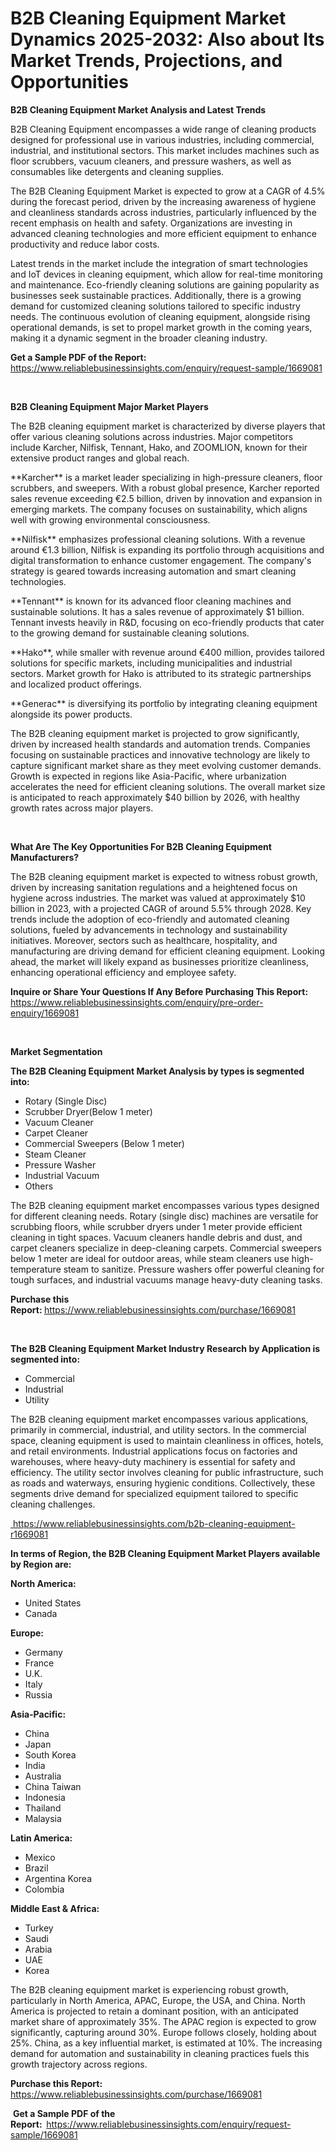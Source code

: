 <p><h1>B2B Cleaning Equipment Market Dynamics 2025-2032: Also about Its Market Trends, Projections, and Opportunities</h1></p><p><strong>B2B Cleaning Equipment Market Analysis and Latest Trends</strong></p>
<p><p>B2B Cleaning Equipment encompasses a wide range of cleaning products designed for professional use in various industries, including commercial, industrial, and institutional sectors. This market includes machines such as floor scrubbers, vacuum cleaners, and pressure washers, as well as consumables like detergents and cleaning supplies. </p><p>The B2B Cleaning Equipment Market is expected to grow at a CAGR of 4.5% during the forecast period, driven by the increasing awareness of hygiene and cleanliness standards across industries, particularly influenced by the recent emphasis on health and safety. Organizations are investing in advanced cleaning technologies and more efficient equipment to enhance productivity and reduce labor costs.</p><p>Latest trends in the market include the integration of smart technologies and IoT devices in cleaning equipment, which allow for real-time monitoring and maintenance. Eco-friendly cleaning solutions are gaining popularity as businesses seek sustainable practices. Additionally, there is a growing demand for customized cleaning solutions tailored to specific industry needs. The continuous evolution of cleaning equipment, alongside rising operational demands, is set to propel market growth in the coming years, making it a dynamic segment in the broader cleaning industry.</p></p>
<p><strong>Get a Sample PDF of the Report:&nbsp;</strong> <a href="https://www.reliablebusinessinsights.com/enquiry/request-sample/1669081?utm_campaign=3148&utm_medium=2&utm_source=Github&utm_content=ia&utm_term=12042025&utm_id=b2b-cleaning-equipment">https://www.reliablebusinessinsights.com/enquiry/request-sample/1669081</a></p>
<p>&nbsp;</p>
<p><strong>B2B Cleaning Equipment Major Market Players</strong></p>
<p><p>The B2B cleaning equipment market is characterized by diverse players that offer various cleaning solutions across industries. Major competitors include Karcher, Nilfisk, Tennant, Hako, and ZOOMLION, known for their extensive product ranges and global reach.</p><p>**Karcher** is a market leader specializing in high-pressure cleaners, floor scrubbers, and sweepers. With a robust global presence, Karcher reported sales revenue exceeding €2.5 billion, driven by innovation and expansion in emerging markets. The company focuses on sustainability, which aligns well with growing environmental consciousness.</p><p>**Nilfisk** emphasizes professional cleaning solutions. With a revenue around €1.3 billion, Nilfisk is expanding its portfolio through acquisitions and digital transformation to enhance customer engagement. The company's strategy is geared towards increasing automation and smart cleaning technologies.</p><p>**Tennant** is known for its advanced floor cleaning machines and sustainable solutions. It has a sales revenue of approximately $1 billion. Tennant invests heavily in R&D, focusing on eco-friendly products that cater to the growing demand for sustainable cleaning solutions. </p><p>**Hako**, while smaller with revenue around €400 million, provides tailored solutions for specific markets, including municipalities and industrial sectors. Market growth for Hako is attributed to its strategic partnerships and localized product offerings.</p><p>**Generac** is diversifying its portfolio by integrating cleaning equipment alongside its power products.</p><p>The B2B cleaning equipment market is projected to grow significantly, driven by increased health standards and automation trends. Companies focusing on sustainable practices and innovative technology are likely to capture significant market share as they meet evolving customer demands. Growth is expected in regions like Asia-Pacific, where urbanization accelerates the need for efficient cleaning solutions. The overall market size is anticipated to reach approximately $40 billion by 2026, with healthy growth rates across major players.</p></p>
<p>&nbsp;</p>
<p><strong>What Are The Key Opportunities For B2B Cleaning Equipment Manufacturers?</strong></p>
<p><p>The B2B cleaning equipment market is expected to witness robust growth, driven by increasing sanitation regulations and a heightened focus on hygiene across industries. The market was valued at approximately $10 billion in 2023, with a projected CAGR of around 5.5% through 2028. Key trends include the adoption of eco-friendly and automated cleaning solutions, fueled by advancements in technology and sustainability initiatives. Moreover, sectors such as healthcare, hospitality, and manufacturing are driving demand for efficient cleaning equipment. Looking ahead, the market will likely expand as businesses prioritize cleanliness, enhancing operational efficiency and employee safety.</p></p>
<p><strong>Inquire or Share Your Questions If Any Before Purchasing This Report:</strong> <a href="https://www.reliablebusinessinsights.com/enquiry/pre-order-enquiry/1669081?utm_campaign=3148&utm_medium=2&utm_source=Github&utm_content=ia&utm_term=12042025&utm_id=b2b-cleaning-equipment">https://www.reliablebusinessinsights.com/enquiry/pre-order-enquiry/1669081</a></p>
<p>&nbsp;</p>
<p><strong>Market Segmentation</strong></p>
<p><strong>The B2B Cleaning Equipment Market Analysis by types is segmented into:</strong></p>
<p><ul><li>Rotary (Single Disc)</li><li>Scrubber Dryer(Below 1 meter)</li><li>Vacuum Cleaner</li><li>Carpet Cleaner</li><li>Commercial Sweepers (Below 1 meter)</li><li>Steam Cleaner</li><li>Pressure Washer</li><li>Industrial Vacuum</li><li>Others</li></ul></p>
<p><p>The B2B cleaning equipment market encompasses various types designed for different cleaning needs. Rotary (single disc) machines are versatile for scrubbing floors, while scrubber dryers under 1 meter provide efficient cleaning in tight spaces. Vacuum cleaners handle debris and dust, and carpet cleaners specialize in deep-cleaning carpets. Commercial sweepers below 1 meter are ideal for outdoor areas, while steam cleaners use high-temperature steam to sanitize. Pressure washers offer powerful cleaning for tough surfaces, and industrial vacuums manage heavy-duty cleaning tasks.</p></p>
<p><strong>Purchase this Report:&nbsp;</strong><a href="https://www.reliablebusinessinsights.com/purchase/1669081?utm_campaign=3148&utm_medium=2&utm_source=Github&utm_content=ia&utm_term=12042025&utm_id=b2b-cleaning-equipment">https://www.reliablebusinessinsights.com/purchase/1669081</a></p>
<p>&nbsp;</p>
<p><strong>The B2B Cleaning Equipment Market Industry Research by Application is segmented into:</strong></p>
<p><ul><li>Commercial</li><li>Industrial</li><li>Utility</li></ul></p>
<p><p>The B2B cleaning equipment market encompasses various applications, primarily in commercial, industrial, and utility sectors. In the commercial space, cleaning equipment is used to maintain cleanliness in offices, hotels, and retail environments. Industrial applications focus on factories and warehouses, where heavy-duty machinery is essential for safety and efficiency. The utility sector involves cleaning for public infrastructure, such as roads and waterways, ensuring hygienic conditions. Collectively, these segments drive demand for specialized equipment tailored to specific cleaning challenges.</p></p>
<p><a href="https://www.reliablebusinessinsights.com/b2b-cleaning-equipment-r1669081?utm_campaign=3148&utm_medium=2&utm_source=Github&utm_content=ia&utm_term=12042025&utm_id=b2b-cleaning-equipment">&nbsp;https://www.reliablebusinessinsights.com/b2b-cleaning-equipment-r1669081</a></p>
<p><strong>In terms of Region, the B2B Cleaning Equipment Market Players available by Region are:</strong></p>
<p>
    <p> <strong> North America: </strong>
        <ul>
            <li>United States</li>
            <li>Canada</li>
        </ul>
        </p> 
    <p> <strong> Europe: </strong>
        <ul>
            <li>Germany</li>
            <li>France</li>
            <li>U.K.</li>
            <li>Italy</li>
            <li>Russia</li>
        </ul>
        </p> 
    <p> <strong> Asia-Pacific: </strong>
        <ul>
            <li>China</li>
            <li>Japan</li>
            <li>South Korea</li>
            <li>India</li>
            <li>Australia</li>
            <li>China Taiwan</li>
            <li>Indonesia</li>
            <li>Thailand</li>
            <li>Malaysia</li>
        </ul>
        </p> 
    <p> <strong> Latin America: </strong>
        <ul>
            <li>Mexico</li>
            <li>Brazil</li>
            <li>Argentina Korea</li>
            <li>Colombia</li>
        </ul>
        </p> 
    <p> <strong> Middle East & Africa: </strong>
        <ul>
            <li>Turkey</li>
            <li>Saudi</li>
            <li>Arabia</li>
            <li>UAE</li>
            <li>Korea</li>
        </ul>
    </p>
    </p>
<p><p>The B2B cleaning equipment market is experiencing robust growth, particularly in North America, APAC, Europe, the USA, and China. North America is projected to retain a dominant position, with an anticipated market share of approximately 35%. The APAC region is expected to grow significantly, capturing around 30%. Europe follows closely, holding about 25%. China, as a key influential market, is estimated at 10%. The increasing demand for automation and sustainability in cleaning practices fuels this growth trajectory across regions.</p></p>
<p><strong>Purchase this Report: </strong><a href="https://www.reliablebusinessinsights.com/purchase/1669081?utm_campaign=3148&utm_medium=2&utm_source=Github&utm_content=ia&utm_term=12042025&utm_id=b2b-cleaning-equipment">https://www.reliablebusinessinsights.com/purchase/1669081</a></p>
<p>&nbsp;<strong>Get a Sample PDF of the Report:&nbsp;&nbsp;</strong><a href="https://www.reliablebusinessinsights.com/enquiry/request-sample/1669081?utm_campaign=3148&utm_medium=2&utm_source=Github&utm_content=ia&utm_term=12042025&utm_id=b2b-cleaning-equipment">https://www.reliablebusinessinsights.com/enquiry/request-sample/1669081</a></p>
<p><strong></strong></p>
<p><p></p><p></p><p></p></p>